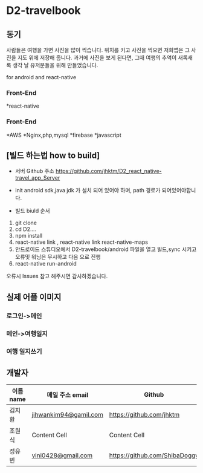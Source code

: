 # D2-travelbook

## 동기
사람들은 여행을 가면 사진을 많이 찍습니다.
위치를 키고 사진을 찍으면 저희앱은 그 사진을 지도 위에 저장해 줍니다.
과거에 사진을 보게 된다면, 그때 여행의 추억이 새록새록 생각 날 유저분들을 위해 만들었습니다.

for android and react-native

### Front-End
*react-native

### Front-End
*AWS
*Nginx,php,mysql
*firebase
*javascript


## [빌드 하는법 how to build] 

* 서버 Github 주소
https://github.com/jhktm/D2_react_native-travel_app_Server

* init android sdk,java jdk 가 설치 되어 있어야 하며, path 경로가 되어있어야합니다.

* 빌드 biuld 순서 
1. git clone 
2. cd D2....
3. npm install 
4. react-native link , react-native link react-native-maps
5. 안드로이드 스튜디오에서 D2-travelbook/android 파일을 열고 빌드,sync 시키고 오류및 워닝은 무시하고 다음 으로 진행
6. react-native run-android

오류시 Issues 참고 해주시면 감사하겠습니다.

## 실제 어플 이미지

### 로그인->메인

### 메인->여행일지

### 여행 일지쓰기


## 개발자

| 이름 name  | 메일 주소 email |Github |
| ------------- | ------------- | ------------- |
| 김지환  | jihwankim94@gamil.com  |https://github.com/jhktm  |
| 조원식  | Content Cell  |Content Cell  |
| 정유빈  | vini0428@gmail.com  |https://github.com/ShibaDoggy  |
